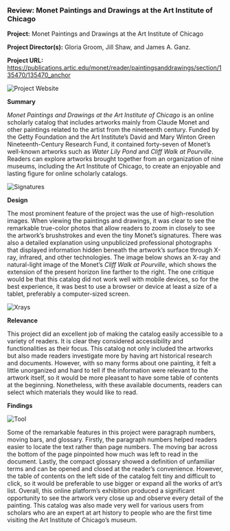 ### Review: Monet Paintings and Drawings at the Art Institute of Chicago

**Project:** Monet Paintings and Drawings at the Art Institute of Chicago

**Project Director(s):** Gloria Groom, Jill Shaw, and James A. Ganz.

**Project URL:** <https://publications.artic.edu/monet/reader/paintingsanddrawings/section/135470/135470_anchor>


![Project Website](https://yuhkak.github.io/YuhkaK/images/Monet.png)


**Summary**

_Monet Paintings and Drawings at the Art Institute of Chicago_ is an online scholarly catalog that includes artworks mainly from Claude Monet and other paintings related to the artist from the nineteenth century. Funded by the Getty Foundation and the Art Institute’s David and Mary Winton Green Nineteenth-Century Research Fund, it contained forty-seven of Monet’s well-known artworks such as _Water Lily Pond_ and _Cliff Walk at Pourville_. Readers can explore artworks brought together from an organization of nine museums, including the Art Institute of Chicago, to create an enjoyable and lasting figure for online scholarly catalogs.


![Signatures](https://yuhkak.github.io/YuhkaK/images/Signatures.jpg)


**Design**

The most prominent feature of the project was the use of high-resolution images. When viewing the paintings and drawings, it was clear to see the remarkable true-color photos that allow readers to zoom in closely to see the artwork’s brushstrokes and even the tiny Monet’s signatures. There was also a detailed explanation using unpublicized professional photographs that displayed information hidden beneath the artwork’s surface through X-ray, infrared, and other technologies. The image below shows an X-ray and natural-light image of the Monet’s _Cliff Walk at Pourville_, which shows the extension of the present horizon line farther to the right. The one critique would be that this catalog did not work well with mobile devices, so for the best experience, it was best to use a browser or device at least a size of a tablet, preferably a computer-sized screen.


![Xrays](https://yuhkak.github.io/YuhkaK/images/Xrays.jpg)


**Relevance**

This project did an excellent job of making the catalog easily accessible to a variety of readers. It is clear they considered accessibility and functionalities as their focus. This catalog not only included the artworks but also made readers investigate more by having art historical research and documents. However, with so many forms about one painting, it felt a little unorganized and hard to tell if the information were relevant to the artwork itself, so it would be more pleasant to have some table of contents at the beginning. Nonetheless, with these available documents, readers can select which materials they would like to read. 

**Findings**


![Tool](https://yuhkak.github.io/YuhkaK/images/Tool.jpg)


Some of the remarkable features in this project were paragraph numbers, moving bars, and glossary. Firstly, the paragraph numbers helped readers easier to locate the text rather than page numbers. The moving bar across the bottom of the page pinpointed how much was left to read in the document. Lastly, the compact glossary showed a definition of unfamiliar terms and can be opened and closed at the reader’s convenience. However, the table of contents on the left side of the catalog felt tiny and difficult to click, so it would be preferable to use bigger or expand all the works of art’s list. Overall, this online platform’s exhibition produced a significant opportunity to see the artwork very close up and observe every detail of the painting. This catalog was also made very well for various users from scholars who are an expert at art history to people who are the first time visiting the Art Institute of Chicago’s museum.



